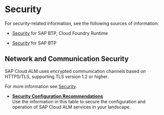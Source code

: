 <!-- loiofb75b4c5740942bb9ad939fdbccefb56 -->

# Security

For security-related information, see the following sources of information:

-   [Security](https://help.sap.com/viewer/4287333baaa6413a8ece0a8ed1196af4/Cloud/en-US/935cceed98e74a7fa3ae170935736ca2.html) for SAP BTP, Cloud Foundry Runtime

-   [Security](https://help.sap.com/viewer/65de2977205c403bbc107264b8eccf4b/Cloud/en-US/e129aa20c78c4a9fb379b9803b02e5f6.html) for SAP BTP




<a name="loiofb75b4c5740942bb9ad939fdbccefb56__section_yxv_h5j_j4b"/>

## Network and Communication Security

SAP Cloud ALM uses encrypted communication channels based on HTTPS/TLS, supporting TLS version 1.2 or higher.

For more information see [Security](https://help.sap.com/viewer/4287333baaa6413a8ece0a8ed1196af4/Cloud/en-US/935cceed98e74a7fa3ae170935736ca2.html).

-   **[Security Configuration Recommendations](security-configuration-recommendations-8154236.md "Use the information in this table to secure the configuration and operation of SAP Cloud
		ALM services in your landscape.")**  
Use the information in this table to secure the configuration and operation of SAP Cloud ALM services in your landscape.

